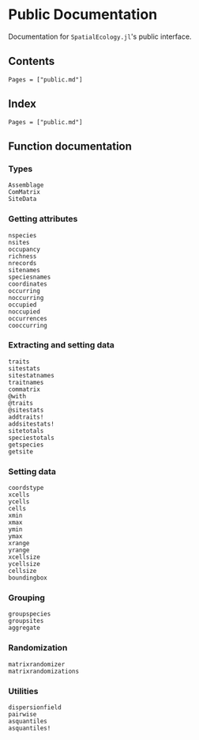# Public Documentation

Documentation for `SpatialEcology.jl`'s public interface.

## Contents

```@contents
Pages = ["public.md"]
```

## Index

```@index
Pages = ["public.md"]
```

## Function documentation
### Types
```@docs
Assemblage
ComMatrix
SiteData
```

### Getting attributes
```@docs
nspecies
nsites
occupancy
richness
nrecords
sitenames
speciesnames
coordinates
occurring
noccurring
occupied
noccupied
occurrences
cooccurring
```

### Extracting and setting data
```@docs
traits
sitestats
sitestatnames
traitnames
commatrix
@with
@traits
@sitestats
addtraits!
addsitestats!
sitetotals
speciestotals
getspecies
getsite
```

### Setting data
```@docs
coordstype
xcells
ycells
cells
xmin
xmax
ymin
ymax
xrange
yrange
xcellsize
ycellsize
cellsize
boundingbox 
```

### Grouping
```@docs
groupspecies
groupsites
aggregate
```

### Randomization
```@docs
matrixrandomizer
matrixrandomizations
```

### Utilities
```@docs
dispersionfield
pairwise
asquantiles
asquantiles!
```